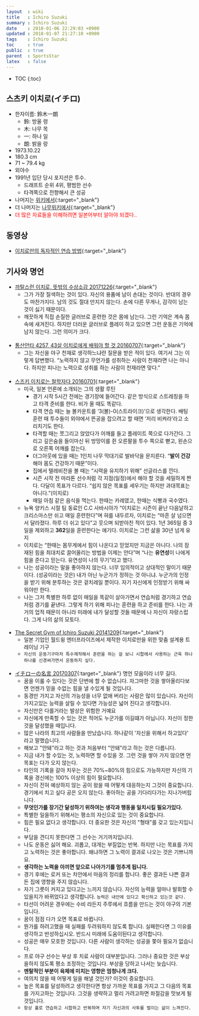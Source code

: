 ```yaml
---
layout  : wiki
title   : Ichiro Suzuki
summary : Ichiro Suzuki
date    : 2018-01-06 22:29:03 +0900
updated : 2018-01-07 21:27:10 +0900
tags    : Ichiro Suzuki
toc     : true
public  : true
parent  : SportsStar
latex   : false
---
```

* TOC
{:toc}

## 스츠키 이치로(イチロ)
* 한자이름:	鈴木一朗
  * 鈴: 방울 령
  * 木: 나무 목
  * 一: 하나 일
  * 朗: 밝을 랑
* 1973.10.22
* 180.3 cm
* 71 ~ 79.4 kg
* 외야수
* 1991년 입단 당시 포지션은 투수. 
  * 드래프트 순위 4위, 평범한 선수
  * 타격쪽으로 전향해서 큰 성공
* 나머지는 [위키에서](https://ko.wikipedia.org/wiki/%EC%8A%A4%EC%A6%88%ED%82%A4_%EC%9D%B4%EC%B9%98%EB%A1%9C){:target="_blank"}
* 더 나머지는 [나무위키에서](https://namu.mirror.wiki/w/%EC%8A%A4%EC%A6%88%ED%82%A4%20%EC%9D%B4%EC%B9%98%EB%A1%9C){:target="_blank"}
* <span style="color:red">더 많은 자료들을 이해하려면 일본어부터 알아야 되겠다..</span>

## 동영상
* [이치로만의 독자적인 연습 방법](https://www.youtube.com/watch?v=ixjWjs5KBV0){:target="_blank"}

## 기사와 명언
* [까탈스런 이치로, 뜻밖의 수상소감 20171226](http://v.sports.media.daum.net/v/20171226081318884?f=m){:target="_blank"}
  * 그가 가장 질색하는 것이 있다. 자신의 용품에 남이 손대는 것이다. 반대의 경우도 마찬가지다. 남의 것도 절대 만지지 않는다. 손에 다른 무게나, 감각이 남는 것이 싫기 때문이다.
  * 깨끗하게 직접 손질한 글러브로 훈련한 것은 몸에 남는다. 그런 기억은 계속 몸 속에 새겨진다. 하지만 더러운 글러브로 플레이 하고 있으면 그런 운동은 기억에 남지 않는다. 그런 의미가 크다.
<br /> <br />
* [통산안타 4257, 43살 이치로에게 배워야 할 것 20160707](http://www.hani.co.kr/arti/sports/baseball/750598.html){:target="_blank"}
  * 그는 자신을 야구 천재로 생각하느냐란 질문을 받은 적이 있다. 여기서 그는 이렇게 답변했다. “노력하지 않고 무언가를 성취하는 사람이 천재라면 나는 아니다. 하지만 피나는 노력으로 성취를 하는 사람이 천재라면 맞다.”
<br /> <br />
* [스즈키 이치로는 철학자다 20160701](http://www.hani.co.kr/arti/sports/baseball/750598.html){:target="_blank"}
  * 미국, 일본 언론에 소개되는 그의 생활 루틴
    * 경기 시작 5시간 전에는 경기장에 들어간다. 같은 방식으로 스트레칭을 하고 타격 준비를 한다. 비가 올 때도 똑같다.
    * 타격 연습 때는 늘 볼카운트를 ‘3(볼)-0(스트라이크)’으로 생각한다. 배팅 훈련 때 투수들이 외야에서 뜬공을 잡으려고 할 때면 ‘저리 비켜라’라고 소리치기도 한다.
    * 타격할 때는 쪼그리고 앉았다가 어깨를 들고 플레이트 쪽으로 다가간다. 그리고 깊은숨을 들이마신 뒤 방망이를 쥔 오른팔을 투수 쪽으로 뻗고, 왼손으로 오른쪽 어깨를 잡는다.
    * 더그아웃에 있을 때는 1인치 나무 막대기로 발바닥을 문지른다. “**발이 건강**해야 몸도 건강하기 때문”이다.
    * 집에서 텔레비전을 볼 때는 “시력을 유지하기 위해” 선글라스를 낀다.
    * 시즌 시작 전 마라톤 선수처럼 각 지점(일정)에서 해야 할 것을 세밀하게 짠다. 다달이 목표가 다르다. “쉽지 않은 목표를 세우기는 하지만 과대목표는 아니다.”(이치로)
    * 매일 아침 같은 음식을 먹는다. 한때는 카레였고, 한때는 식빵과 국수였다.
  * 뉴욕 양키스 시절 팀 동료인 C.C 사바시아가 “이치로는 시즌이 끝난 다음날하고 크리스마스만 쉬고 매일 훈련한다”며 혀를 내두르자, 이치로는 “마흔 살 넘으면서 달라졌다. 하루 더 쉬고 있다”고 웃으며 되받아친 적이 있다. 1년 365일 중 3일을 제외하고 **362**일을 훈련한다는 얘기다. 이치로는 그런 삶을 30년 넘게 유지
  * 이치로는 “한때는 몸무게에서 힘이 나온다고 믿었지만 지금은 아니다. 나의 잠재된 힘을 최대치로 끌어올리는 방법을 이제는 안다”며 “나는 **유연성**이 나에게 힘을 준다고 믿는다. 유연성이 나의 무기”라고 했다.
  * 나는 성공이라는 말을 좋아하지 않는다. 너무 임의적이고 상대적인 말이기 때문이다. (성공이라는 것은) 내가 아닌 누군가가 정하는 것 아니냐. 누군가의 인정을 받기 위해 분투하는 것은 겉치레일 뿐이다. 자기 자신에게 인정받기 위해 싸워야만 한다.
  * 나는 그저 특별한 하루 없이 매일을 똑같이 살아가면서 연습처럼 경기하고 연습처럼 경기를 끝낸다. 그렇게 하기 위해 피나는 훈련을 하고 준비를 한다. 나는 과거의 업적 때문이 아니라 미래에 내가 달성할 것들 때문에 나 자신이 자랑스럽다. 그게 나의 삶의 모토다.
<br /> <br />
* [The Secret Gym of Ichiro Suzuki 20141209](http://hisashimurayama.tumblr.com/post/104726452140/the-secret-gym-of-ichiro-suzuki-hisashi){:target="_blank"}
  * 일본 기업인 월드윙 엔터프라이즈에서 제작한 이치로만을 위한 맞춤 설계용 트레이닝 기구
  * `자신의 운동기구마저 특수제작해서 훈련을 하는 걸 보니 시합에서 사용하는 근육 하나하나를 신경써가면서 운동하지 싶다.`
<br /> <br />
* [イチローの名言 20170307](https://earth-quote.org/archives/1131){:target="_blank"} 명언 모음이라 너무 길다.
  * 꿈을 이룰 수 있다는 것은 단번에 할 수 없습니다. 자그마한 것을 쌓아올리다보면 언젠가 믿을 수없는 힘을 낼 수있게 될 것입니다.
  * 동경만 가지고 자신의 가능성을 너무 없애 버리는 사람은 많이 있습니다. 자신이 가지고있는 능력을 살릴 수 있다면 가능성은 넓어 진다고 생각합니다.
  * 자신만은 다를거라는 발상은 위험한 거예요
  * 자신에게 만족할 수 있는 것은 적어도 누군가를 이길떄가 아닙니다. 자신이 정한 것을 달성했을 때입니다.
  * 많은 나라의 최고의 사람들을 만났습니다. 하나같이 '자신을 위해서 하고있다' 라고 말했습니다.
  * 해보고 "안돼"라고 하는 것과 처음부터 "안돼"라고 하는 것은 다릅니다.
  * 지금 내가 할 수있는 것, 노력하면 할 수있을 것. 그런 것을 쌓아 가지 않으면 
먼 목표는 다가 오지 않는다.
  * 타인의 기록을 갈아 치우는 것은 70%~80%의 힘으로도 가능하지만 자신의 기록을 경신에는 100% 이상의 힘이 필요합니다.
  * 자신이 전혀 예상하지 않는 공이 왔을 때 어떻게 대응하는지 그것이 중요합니다.  경기에서 치고 싶다 공은 오지 않는다.  좋아하는 공을 기다리다가는 지나가버립니다.
  * **무엇인가를 장기간 달성하기 위하여는 생각과 행동을 일치시킬 필요가있다.**
  * 특별한 일을하기 위해서는 평소의 자신으로 있는 것이 중요합니다.
  * 힘은 필요 없다고 생각합니다.  더 중요한 것은 자신의 "형태"를 갖고 있는지입니다.
  * 부담을 견디지 못한다면 그 선수는 거기까지입니다.
  * 나도 운동은 싫어 해요. 괴롭고, 대개는 부질없는 반복. 하지만 나는 목표를 가지고 노력하는 것은 좋아합니다.  왜냐하면 그 노력이 결과로 나오는 것은 기쁘니까요.
  * **생각하는 노력을 아끼면 앞으로 나아가기를 멈추게 됩니다.**
  * 경기 후에는 로커 또는 차안에서 마음의 정리를 합니다. 좋은 결과든 나쁜 결과든 집에 영향을 주지 않습니다.
  * 자기 그릇이 커지고 있다고는 느끼지 않습니다. 자신의 능력을 얼마나 발휘할 수 있을지가 바뀌었다고 생각합니다. `능력은 내안에 있다고 확신하고 있는것 같다.`
  * 타선이 어려운 경우에는 수비 라든지 주루에서 흐름을 만드는 것이 야구의 기본입니다.
  * 꿈이 점점 다가 오면 목표로 바뀝니다.
  * 뭔가를 하려고했을 때 실패를 두려워하지 않도록 합니다. 실패한다면 그 이유를 생각하고 반성하십시오. 반드시 미래에 도움이된다고 생각합니다.
  * 성공은 매우 모호한 것입니다.  다른 사람이 생각하는 성공을 쫓아 필요가 없습니다.  
  * 프로 야구 선수는 부상 후 치료 사람이 대부분입니다.  그러나 중요한 것은 부상을하지 않도록 평소 조정하는 것입니다. 부상을 당하고 나서는 늦습니다.
  * **멘탈적인 부분이 육체에 미치는 영향은 엄청나게 크다.**
  * 여의치 않을 때 어떻게 일을 해낼 것인가? 이것이 중요합니다.
  * 높은 목표를 달성하려고 생각한다면 항상 가까운 목표를 가지고 그 다음의 목표를 가지고하는 것입니다. 그것을 생략하고 멀리 가려고하면 좌절감을 맛보게 될 것입니다.
  * `항상 홀로 연습하고 시합하고 반복하며 자기 자신과의 사투를 벌이는 삶이 느껴진다.`
<br /> <br />
